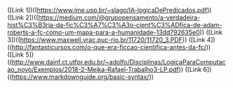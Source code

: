 ([Link 1])((https://www.ime.usp.br/~slago/IA-logicaDePredicados.pdf))
([Link 2])((https://medium.com/@grupopensamento/a-verdadeira-hist%C3%B3ria-da-fic%C3%A7%C3%A3o-cient%C3%ADfica-de-adam-roberts-a-fc-como-um-mapa-para-a-humanidade-13dd792635e0))
([Link 3])((https://www.maxwell.vrac.puc-rio.br/11720/11720_3.PDF))
([Link 4])((http://fantasticursos.com/o-que-era-ficcao-cientifica-antes-da-fc/))
([Link 5])((http://www.dainf.ct.utfpr.edu.br/~adolfo/Disciplinas/LogicaParaComputacao_novo/Exemplos/2018-2-Meika-Rafael-Trabalho3-LP.pdf))
([Link 6])((https://www.markdownguide.org/basic-syntax/))
